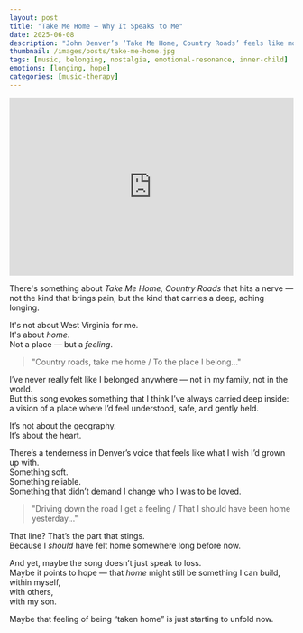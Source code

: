 ```yaml
---
layout: post
title: "Take Me Home — Why It Speaks to Me"
date: 2025-06-08
description: "John Denver’s ‘Take Me Home, Country Roads’ feels like more than just a song — it’s a yearning for safety, belonging, and the kind of home that lives in the soul."
thumbnail: /images/posts/take-me-home.jpg
tags: [music, belonging, nostalgia, emotional-resonance, inner-child]
emotions: [longing, hope]
categories: [music-therapy]
---
```


<div class="video-wrapper">
  <iframe width="100%" height="315" src="https://www.youtube.com/embed/1vrEljMfXYo" title="John Denver - Take Me Home, Country Roads" frameborder="0" allowfullscreen></iframe>
</div>

There's something about *Take Me Home, Country Roads* that hits a nerve — not the kind that brings pain, but the kind that carries a deep, aching longing.

It's not about West Virginia for me.  
It's about *home*.  
Not a place — but a *feeling*.

> "Country roads, take me home / To the place I belong..."

I’ve never really felt like I belonged anywhere — not in my family, not in the world.  
But this song evokes something that I think I’ve always carried deep inside:  
a vision of a place where I’d feel understood, safe, and gently held.

It’s not about the geography.  
It’s about the heart.

There’s a tenderness in Denver’s voice that feels like what I wish I’d grown up with.  
Something soft.  
Something reliable.  
Something that didn’t demand I change who I was to be loved.

> "Driving down the road I get a feeling / That I should have been home yesterday..."

That line? That’s the part that stings.  
Because I *should* have felt home somewhere long before now.

And yet, maybe the song doesn’t just speak to loss.  
Maybe it points to hope — that *home* might still be something I can build,  
within myself,  
with others,  
with my son.

Maybe that feeling of being “taken home” is just starting to unfold now.
